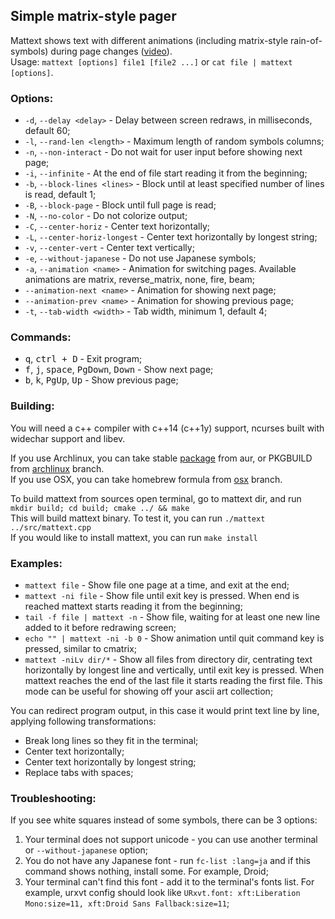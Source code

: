 ## Simple matrix-style pager

Mattext shows text with different animations (including matrix-style rain-of-symbols) during page changes ([video](https://youtu.be/EuGp7daniX0)).  
Usage: `mattext [options] file1 [file2 ...]` or `cat file | mattext [options]`.

### Options:
* `-d`, `--delay <delay>` - Delay between screen redraws, in milliseconds, default 60;
* `-l`, `--rand-len <length>` - Maximum length of random symbols columns;
* `-n`, `--non-interact` - Do not wait for user input before showing next page;
* `-i`, `--infinite` - At the end of file start reading it from the beginning;
* `-b`, `--block-lines <lines>` - Block until at least specified number of lines is read, default 1;
* `-B`, `--block-page` - Block until full page is read;
* `-N`, `--no-color` - Do not colorize output;
* `-C`, `--center-horiz` - Center text horizontally;
* `-L`, `--center-horiz-longest` - Center text horizontally by longest string;
* `-v`, `--center-vert` - Center text vertically;
* `-e`, `--without-japanese` - Do not use Japanese symbols;
* `-a`, `--animation <name>` - Animation for switching pages. Available animations are matrix, reverse_matrix, none, fire, beam;
* `--animation-next <name>` - Animation for showing next page;
* `--animation-prev <name>` - Animation for showing previous page;
* `-t`, `--tab-width <width>` - Tab width, minimum 1, default 4;

### Commands:
* <kbd>q</kbd>, <kbd>ctrl + D</kbd> - Exit program;
* <kbd>f</kbd>, <kbd>j</kbd>, <kbd>space</kbd>, <kbd>PgDown</kbd>, <kbd>Down</kbd> - Show next page;
* <kbd>b</kbd>, <kbd>k</kbd>, <kbd>PgUp</kbd>, <kbd>Up</kbd> - Show previous page;

### Building:
You will need a c++ compiler with c++14 (c++1y) support, ncurses built with widechar support and libev.

If you use Archlinux, you can take stable [package](https://aur.archlinux.org/packages/mattext/) from aur, or PKGBUILD from [archlinux](https://github.com/dhurum/mattext/tree/archlinux) branch.  
If you use OSX, you can take homebrew formula from [osx](https://github.com/dhurum/mattext/tree/osx) branch.

To build mattext from sources open terminal, go to mattext dir, and run `mkdir build; cd build; cmake ../ && make`  
This will build mattext binary. To test it, you can run `./mattext ../src/mattext.cpp`  
If you would like to install mattext, you can run `make install`

### Examples:
* `mattext file` - Show file one page at a time, and exit at the end;
* `mattext -ni file` - Show file until exit key is pressed. When end is reached mattext starts reading it from the beginning;
* `tail -f file | mattext -n` - Show file, waiting for at least one new line added to it before redrawing screen;
* `echo "" | mattext -ni -b 0` - Show animation until quit command key is pressed, similar to cmatrix;
* `mattext -niLv dir/*` - Show all files from directory dir, centrating text horizontally by longest line and vertically, until exit key is pressed. When mattext reaches the end of the last file it starts reading the first file. This mode can be useful for showing off your ascii art collection;

You can redirect program output, in this case it would print text line by line, applying following transformations:  
* Break long lines so they fit in the terminal;
* Center text horizontally;
* Center text horizontally by longest string;
* Replace tabs with spaces;

### Troubleshooting:
If you see white squares instead of some symbols, there can be 3 options:

1. Your terminal does not support unicode - you can use another terminal or `--without-japanese` option;
2. You do not have any Japanese font - run `fc-list :lang=ja` and if this command shows nothing, install some. For example, Droid;
3. Your terminal can't find this font - add it to the terminal's fonts list. For example, urxvt config should look like `URxvt.font: xft:Liberation Mono:size=11, xft:Droid Sans Fallback:size=11`;
